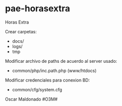 # pae-horasextra
Horas Extra

Crear carpetas:
- docs/
- logs/
- tmp

Modificar archivo de paths de acuerdo al server usado:

- common/php/inc.path.php (www/htdocs)

Modificar credenciales para conexion BD:

- common/cfg/system.cfg

Oscar Maldonado
#O3M#
